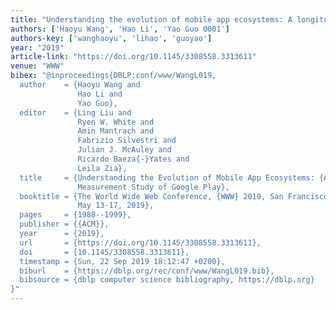 ```yaml
---
title: "Understanding the evolution of mobile app ecosystems: A longitudinal measurement study of google play"
authors: ['Haoyu Wang', 'Hao Li', 'Yao Guo 0001']
authors-key: ['wanghaoyu', 'lihao', 'guoyao']
year: "2019"
article-link: "https://doi.org/10.1145/3308558.3313611"
venue: "WWW"
bibex: "@inproceedings{DBLP:conf/www/WangL019,
  author    = {Haoyu Wang and
               Hao Li and
               Yao Guo},
  editor    = {Ling Liu and
               Ryen W. White and
               Amin Mantrach and
               Fabrizio Silvestri and
               Julian J. McAuley and
               Ricardo Baeza{-}Yates and
               Leila Zia},
  title     = {Understanding the Evolution of Mobile App Ecosystems: {A} Longitudinal
               Measurement Study of Google Play},
  booktitle = {The World Wide Web Conference, {WWW} 2019, San Francisco, CA, USA,
               May 13-17, 2019},
  pages     = {1988--1999},
  publisher = {{ACM}},
  year      = {2019},
  url       = {https://doi.org/10.1145/3308558.3313611},
  doi       = {10.1145/3308558.3313611},
  timestamp = {Sun, 22 Sep 2019 18:12:47 +0200},
  biburl    = {https://dblp.org/rec/conf/www/WangL019.bib},
  bibsource = {dblp computer science bibliography, https://dblp.org}
}"
---
```

